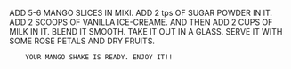 ADD  5-6 MANGO SLICES IN MIXI.
ADD 2 tps OF SUGAR POWDER IN IT.
ADD 2 SCOOPS OF VANILLA ICE-CREAME. 
AND THEN ADD 2 CUPS OF MILK IN IT.
BLEND IT SMOOTH.
TAKE IT OUT IN A GLASS.
SERVE IT WITH SOME ROSE PETALS AND DRY FRUITS.
   

        YOUR MANGO SHAKE IS READY. ENJOY IT!!
        